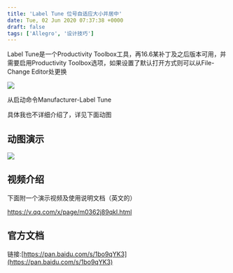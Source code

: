 ```yaml
---
title: 'Label Tune 位号自适应大小并居中'
date: Tue, 02 Jun 2020 07:37:38 +0000
draft: false
tags: ['Allegro', '设计技巧']
---
```


Label Tune是一个Productivity Toolbox工具，再16.6某补丁及之后版本可用，并需要启用Productivity Toolbox选项，如果设置了默认打开方式则可以从File-Change Editor处更换

![](http://a1024.synology.me:222/images/blog2022/toolbox.jpg)

从启动命令Manufacturer-Label Tune

具体我也不详细介绍了，详见下面动图

动图演示
----

![](http://a1024.synology.me:222/images/blog2022/LabelTune%20.gif)

视频介绍
----

下面附一个演示视频及使用说明文档（英文的）

https://v.qq.com/x/page/m0362j89qkl.html

官方文档
----

链接:[https://pan.baidu.com/s/1bo9qYK3](https://pan.baidu.com/s/1bo9qYK3)